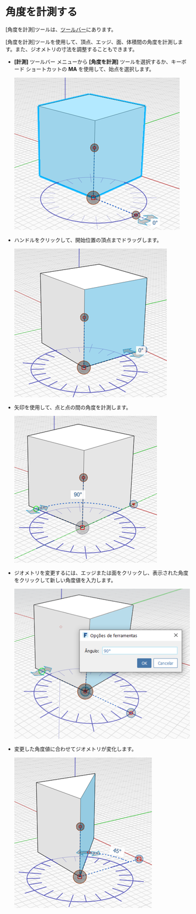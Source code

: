 # 角度を計測する

[角度を計測]ツールは、[ツールバー](../formit-introduction/tool-bars.md)にあります。

[角度を計測]ツールを使用して、頂点、エッジ、面、体積間の角度を計測します。また、ジオメトリの寸法を調整することもできます。

* **[計測]** ツールバー メニューから **[角度を計測]** ツールを選択するか、キーボード ショートカットの **MA** を使用して、始点を選択します。

   ![](../.gitbook/assets/measure-angle.png)
* ハンドルをクリックして、開始位置の頂点までドラッグします。

   ![](../.gitbook/assets/measure-angle2.png)
* 矢印を使用して、点と点の間の角度を計測します。

   ![](../.gitbook/assets/measure-angle4.png)
* ジオメトリを変更するには、エッジまたは面をクリックし、表示された角度をクリックして新しい角度値を入力します。

   ![](<../.gitbook/assets/measure-angle3 (1).png>)
* 変更した角度値に合わせてジオメトリが変化します。

   ![](../.gitbook/assets/measure-angle5.png)
